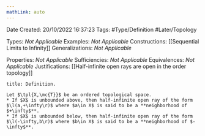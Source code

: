 ```yaml
---
mathLink: auto
---
```


<div class="topSpace"></div>

Date Created: 20/10/2022 16:37:23
Tags: #Type/Definition #Later/Topology

Types: _Not Applicable_
Examples: _Not Applicable_
Constructions: [[Sequential Limits to Infinity]]
Generalizations: _Not Applicable_

Properties: _Not Applicable_
Sufficiencies: _Not Applicable_
Equivalences: _Not Applicable_
Justifications: [[Half-infinite open rays are open in the order topology]]

``` ad-Definition
title: Definition.

Let $\tpl{X,\mc{T}}$ be an ordered topological space.
* If $X$ is unbounded above, then half-infinite open ray of the form $\l(a,+\infty\r)$ where $a\in X$ is said to be a **neighborhood of $+\infty$**.
* If $X$ is unbounded below, then half-infinite open ray of the form $\l(-\infty,b\r)$ where $b\in X$ is said to be a **neighborhood of $-\infty$**.

```
